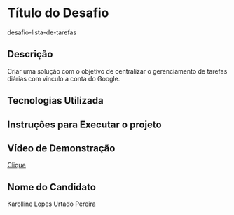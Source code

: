 # Título do Desafio
desafio-lista-de-tarefas

## Descrição
Criar uma solução com o objetivo de centralizar o gerenciamento de tarefas diárias com vinculo a conta do Google.

## Tecnologias Utilizada


## Instruções para Executar o projeto

## Vídeo de Demonstração
[Clique](URL)

## Nome do Candidato
Karolline Lopes Urtado Pereira
